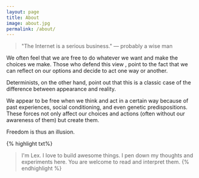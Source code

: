 ```yaml
---
layout: page
title: About
image: about.jpg
permalink: /about/
---
```


> "The Internet is a serious business."  —  probably a wise man

We often feel that we are free to do whatever we want and make the choices we make. Those who defend this view , point to the fact that we can reflect on our options and decide to act one way or another. 

Determinists, on the other hand, point out that this is a classic case of the difference between appearance and reality. 

We appear to be free when we think and act in a certain way because of past experiences, social conditioning, and even genetic predispositions. These forces not only affect our choices and actions (often without our awareness of them) but create them. 

Freedom is thus an illusion. 


{% highlight txt%}
> I'm Lex.
> I love to build awesome things.
> I pen down my thoughts and experiments here. You are welcome to read and interpret them.
{% endhighlight %}

